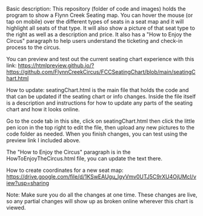 Basic description:
This repository (folder of code and images) holds the program to show a Flynn Creek Seating map. You can hover the mouse (or tap on mobile) over the different types of seats in a seat map
and it will highlight all seats of that type. It will also show a picture of that seat type to the right as well as a description and price. It also has a "How to Enjoy the Circus"
paragraph to help users understand the ticketing and check-in process to the circus.

You can preview and test out the current seating chart experience with this link:
https://htmlpreview.github.io/?https://github.com/FlynnCreekCircus/FCCSeatingChart/blob/main/seatingChart.html

How to update:
seatingChart.html is the main file that holds the code and that can be updated if the seating chart or info changes.
Inside the file itself is a description and instructions for how to update any parts of the seating chart and how it looks online.

Go to the code tab in this site, click on seatingChart.html then click the little pen icon in the top right to edit the file, then upload any new pictures to the code folder as needed.
When you finish changes, you can test using the preview link I included above.

The "How to Enjoy the Circus" paragraph is in the HowToEnjoyTheCircus.html file, you can update the text there.

How to create coordinates for a new seat map: https://drive.google.com/file/d/1KSwEAUgu_lgyVmv0UTJ5C9rXU4OjUMcI/view?usp=sharing

Note: Make sure you do all the changes at one time. These changes are live, so any partial changes will show up as broken online wherever this chart is viewed.
